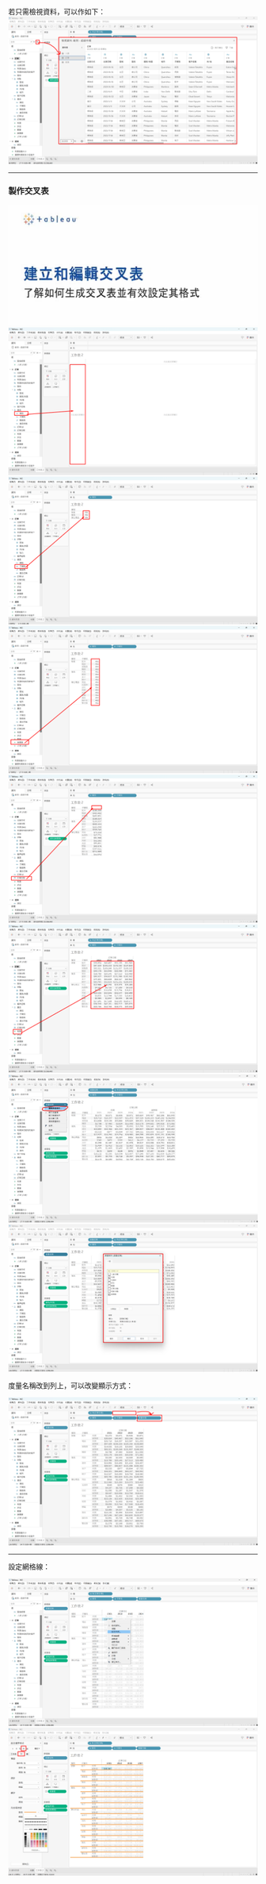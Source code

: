 若只需檢視資料，可以作如下：
![alt text](image-5.png)

---
### 製作交叉表

![alt text](image.png)
![alt text](image-1.png)
![alt text](image-2.png)
![alt text](image-3.png)
![alt text](image-4.png)
![alt text](image-6.png)
![alt text](image-7.png)
![alt text](image-8.png)

度量名稱改到列上，可以改變顯示方式：

![alt text](image-9.png)


---

設定網格線：

![alt text](image-10.png)
![alt text](image-11.png)

